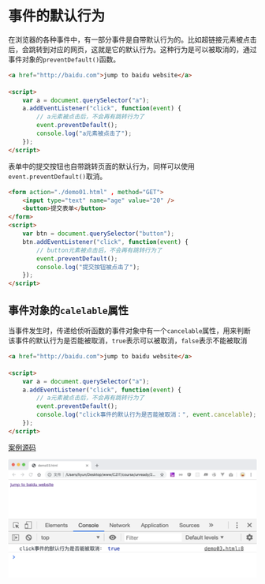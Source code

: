 # 事件的默认行为

在浏览器的各种事件中，有一部分事件是自带默认行为的。比如超链接元素被点击后，会跳转到对应的网页，这就是它的默认行为。这种行为是可以被取消的，通过事件对象的`preventDefault()`函数。

```html
<a href="http://baidu.com">jump to baidu website</a>

<script>
    var a = document.querySelector("a");
    a.addEventListener("click", function(event) {
        // a元素被点击后，不会再有跳转行为了
        event.preventDefault();
        console.log("a元素被点击了");
    });
</script>
```

表单中的提交按钮也自带跳转页面的默认行为，同样可以使用`event.preventDefault()`取消。

```html
<form action="./demo01.html" , method="GET">
    <input type="text" name="age" value="20" />
    <button>提交表单</button>
</form>
<script>
    var btn = document.querySelector("button");
    btn.addEventListener("click", function(event) {
        // button元素被点击后，不会再有跳转行为了
        event.preventDefault();
        console.log("提交按钮被点击了");
    });
</script>
```

## 事件对象的`calelable`属性

当事件发生时，传递给侦听函数的事件对象中有一个`cancelable`属性，用来判断该事件的默认行为是否能被取消，`true`表示可以被取消，`false`表示不能被取消

```html
<a href="http://baidu.com">jump to baidu website</a>

<script>
    var a = document.querySelector("a");
    a.addEventListener("click", function(event) {
        // a元素被点击后，不会再有跳转行为了
        event.preventDefault();
        console.log("click事件的默认行为是否能被取消：", event.cancelable);
    });
</script>
```

[案例源码](./demo/demo03.html)

![](./images/03.png)
